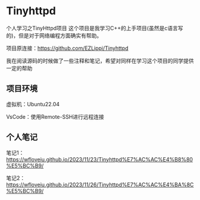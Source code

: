 # Tinyhttpd
个人学习之TinyHttpd项目
这个项目是我学习C++的上手项目(虽然是c语言写的)，但是对于网络编程方面确实有帮助。

项目原连接：https://github.com/EZLippi/Tinyhttpd

我在阅读源码的时候做了一些注释和笔记，希望对同样在学习这个项目的同学提供一定的帮助

## 项目环境

虚拟机：Ubuntu22.04

VsCode：使用Remote-SSH进行远程连接

## 个人笔记

笔记1：https://wfloveiu.github.io/2023/11/23/Tinyhttpd%E7%AC%AC%E4%B8%80%E5%BC%B9/

笔记2：https://wfloveiu.github.io/2023/11/26/Tinyhttpd%E7%AC%AC%E4%BA%8C%E5%BC%B9/

